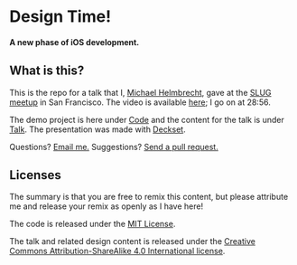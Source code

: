 # Design Time!
#### A new phase of iOS development.

## What is this?
This is the repo for a talk that I, [Michael Helmbrecht](http://mrh.is/), gave at the [SLUG meetup](http://www.meetup.com/swift-language/events/217652802/) in San Francisco. The video is available [here](http://realm.io/news/the-12-apps-of-swiftmas/); I go on at 28:56.

The demo project is here under [Code](Code) and the content for the talk is under [Talk](Talk). The presentation was made with [Deckset](http://www.decksetapp.com/).

Questions? [Email me.](mailto:me@mrh.is) Suggestions? [Send a pull request.](https://github.com/mrh-is/Design-Time/pulls)

## Licenses
The summary is that you are free to remix this content, but please attribute me and release your remix as openly as I have here!

The code is released under the [MIT License](http://opensource.org/licenses/MIT).

The talk and related design content is released under the [Creative Commons Attribution-ShareAlike 4.0 International license](http://creativecommons.org/licenses/by-sa/4.0/).
